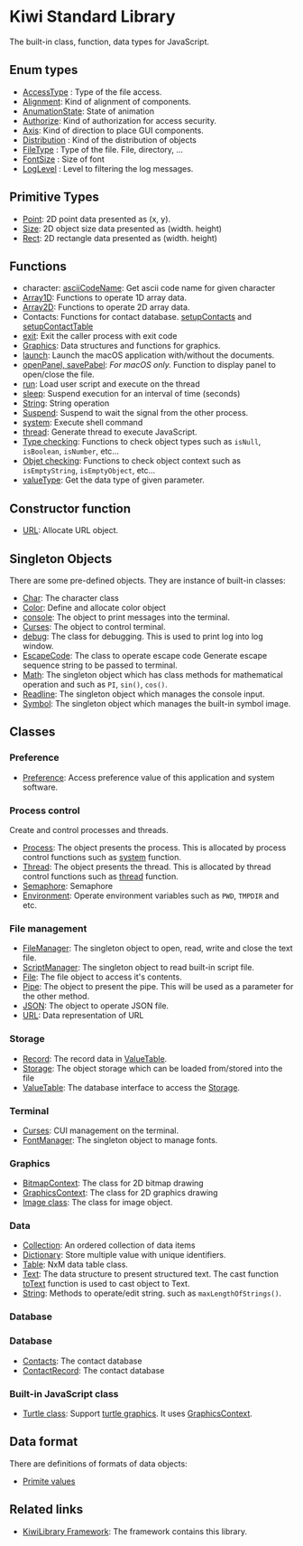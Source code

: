 # Kiwi Standard Library
The built-in class, function, data types for JavaScript.

## Enum types
* [AccessType](https://github.com/steelwheels/KiwiScript/blob/master/KiwiLibrary/Document/Enum/AccessType.md) : Type of the file access.
* [Alignment](https://github.com/steelwheels/KiwiScript/blob/master/KiwiLibrary/Document/Enum/Alignment.md): Kind of alignment of components.
* [AnumationState](https://github.com/steelwheels/KiwiScript/blob/master/KiwiLibrary/Document/Enum/AnimationState.md): State of animation
* [Authorize](https://github.com/steelwheels/KiwiScript/blob/master/KiwiLibrary/Document/Enum/Authorize.md): Kind of authorization for access security.
* [Axis](https://github.com/steelwheels/KiwiScript/blob/master/KiwiLibrary/Document/Enum/Axis.md): Kind of direction to place GUI components.
* [Distribution](https://github.com/steelwheels/KiwiScript/blob/master/KiwiLibrary/Document/Enum/Distribution.md) : Kind of the distribution of objects
* [FileType](https://github.com/steelwheels/KiwiScript/blob/master/KiwiLibrary/Document/Enum/FileType.md) : Type of the file. File, directory, ...
* [FontSize](https://github.com/steelwheels/KiwiScript/blob/master/KiwiLibrary/Document/Enum/FontSize.md) : Size of font
* [LogLevel](https://github.com/steelwheels/KiwiScript/blob/master/KiwiLibrary/Document/Enum/LogLevel.md) : Level to filtering the log messages.

## Primitive Types
* [Point](https://github.com/steelwheels/KiwiScript/blob/master/KiwiLibrary/Document/Primitive/Point.md): 2D point data presented as (x, y).
* [Size](https://github.com/steelwheels/KiwiScript/blob/master/KiwiLibrary/Document/Primitive/Size.md): 2D object size data presented as (width. height)
* [Rect](https://github.com/steelwheels/KiwiScript/blob/master/KiwiLibrary/Document/Primitive/Rect.md): 2D rectangle data presented as (width. height)

## Functions
* character: [asciiCodeName](https://github.com/steelwheels/KiwiScript/blob/master/KiwiLibrary/Document/Function/AsciiCodeName.md): Get ascii code name for given character
* [Array1D](https://github.com/steelwheels/KiwiScript/blob/master/KiwiLibrary/Document/Function/Array1D.md): Functions  to operate 1D array data.
* [Array2D](https://github.com/steelwheels/KiwiScript/blob/master/KiwiLibrary/Document/Function/Array2D.md): Functions  to operate 2D array data.
* Contacts: Functions for contact database.   [setupContacts](https://github.com/steelwheels/KiwiScript/blob/master/KiwiLibrary/Document/Function/SetupContacts.md)  and [setupContactTable](https://github.com/steelwheels/KiwiScript/blob/master/KiwiLibrary/Document/Function/SetupContactTable.md)
* [exit](https://github.com/steelwheels/KiwiScript/blob/master/KiwiLibrary/Document/Function/Exit.md): Exit the caller process with exit code
* [Graphics](https://github.com/steelwheels/KiwiScript/blob/master/KiwiLibrary/Document/Function/Graphics.md): Data structures and functions for graphics.
* [launch](https://github.com/steelwheels/KiwiScript/blob/master/KiwiLibrary/Document/Function/Run.md): Launch the macOS application with/without the documents.
* [openPanel, savePabel](https://github.com/steelwheels/KiwiScript/blob/master/KiwiLibrary/Document/Function/Panel.md): *For macOS only.* Function to display panel to open/close the file.
* [run](https://github.com/steelwheels/KiwiScript/blob/master/KiwiLibrary/Document/Function/Run.md): Load user script and execute on the thread
* [sleep](https://github.com/steelwheels/KiwiScript/blob/master/KiwiLibrary/Document/Function/Sleep.md): Suspend execution for an interval of time (seconds)
* [String](https://github.com/steelwheels/KiwiScript/blob/master/KiwiLibrary/Document/Function/String.md): String operation
* [Suspend](https://github.com/steelwheels/KiwiScript/blob/master/KiwiLibrary/Document/Function/Suspend.md): Suspend to wait the signal from the other process.
* [system](https://github.com/steelwheels/KiwiScript/blob/master/KiwiLibrary/Document/Function/System.md): Execute shell command
* [thread](https://github.com/steelwheels/KiwiScript/blob/master/KiwiLibrary/Document/Function/Thread.md): Generate thread to execute JavaScript.
* [Type checking](https://github.com/steelwheels/KiwiScript/blob/master/KiwiLibrary/Document/Function/TypeChecks.md): Functions to check object types such as `isNull`, `isBoolean`, `isNumber`, etc...
* [Objet checking](https://github.com/steelwheels/KiwiScript/blob/master/KiwiLibrary/Document/Function/ObjectChecks.md): Functions to check object context such as `isEmptyString`, `isEmptyObject`, etc...
* [valueType](https://github.com/steelwheels/KiwiScript/blob/master/KiwiLibrary/Document/Function/TypeGetter.md): Get the data type of given parameter.

## Constructor function
* [URL](https://github.com/steelwheels/KiwiScript/blob/master/KiwiLibrary/Document/Class/URL.md): Allocate URL object.

## Singleton Objects
There are some pre-defined objects. They are instance of built-in classes:
* [Char](https://github.com/steelwheels/KiwiScript/blob/master/KiwiLibrary/Document/Class/Char.md): The character class
* [Color](https://github.com/steelwheels/KiwiScript/blob/master/KiwiLibrary/Document/Enum/Color.md): Define and allocate color object
* [console](https://github.com/steelwheels/KiwiScript/blob/master/KiwiLibrary/Document/Class/Console.md): The object to print messages into the terminal.
* [Curses](https://github.com/steelwheels/KiwiScript/blob/master/KiwiLibrary/Document/Class/Curses.md): The object to control terminal.
* [debug](https://github.com/steelwheels/KiwiScript/blob/master/KiwiLibrary/Document/Class/Debug.md): The class for debugging. This is used to print log into log window.
* [EscapeCode](https://github.com/steelwheels/KiwiScript/blob/master/KiwiLibrary/Document/Class/EscapeCode.md): The class to operate escape code
Generate escape sequence string to be passed to terminal.
* [Math](https://github.com/steelwheels/KiwiScript/blob/master/KiwiLibrary/Document/Class/Math.md): The singleton object which has class methods for mathematical operation and such as `PI`, `sin()`, `cos()`.
* [Readline](https://github.com/steelwheels/KiwiScript/blob/master/KiwiLibrary/Document/Class/Readline.md): The singleton object which manages the console input.
* [Symbol](https://github.com/steelwheels/KiwiScript/blob/master/KiwiLibrary/Document/Class/Symbol.md): The singleton object which manages the built-in symbol image.

## Classes
### Preference
* [Preference](https://github.com/steelwheels/KiwiScript/blob/master/KiwiLibrary/Document/Class/Preference.md): Access preference value of this application and system software.

### Process control
Create and control processes and threads.
* [Process](https://github.com/steelwheels/KiwiScript/blob/master/KiwiLibrary/Document/Class/Process.md): The object presents the process. This is allocated by process control functions such as [system](https://github.com/steelwheels/KiwiScript/blob/master/KiwiLibrary/Document/Function/System.md) function.
* [Thread](https://github.com/steelwheels/KiwiScript/blob/master/KiwiLibrary/Document/Class/Thread.md): The object presents the thread. This is allocated by thread control functions such as [thread](https://github.com/steelwheels/KiwiScript/blob/master/KiwiLibrary/Document/Function/Thread.md) function.
* [Semaphore](https://github.com/steelwheels/KiwiScript/blob/master/KiwiLibrary/Document/Class/Semaphore.md): Semaphore
* [Environment](https://github.com/steelwheels/KiwiScript/blob/master/KiwiLibrary/Document/Class/Environment.md): Operate environment variables such as `PWD`, `TMPDIR` and etc.

### File management
* [FileManager](https://github.com/steelwheels/KiwiScript/blob/master/KiwiLibrary/Document/Class/FileManager.md): The singleton object to open, read, write and close the text file.
* [ScriptManager](https://github.com/steelwheels/KiwiScript/blob/master/KiwiLibrary/Document/Class/ScriptManager.md): The singleton object to read built-in script file.
* [File](https://github.com/steelwheels/KiwiScript/blob/master/KiwiLibrary/Document/Class/File.md): The file object to access it's contents.
* [Pipe](https://github.com/steelwheels/KiwiScript/blob/master/KiwiLibrary/Document/Class/Pipe.md): The object to present the pipe. This will be used as a parameter for the other method.
* [JSON](https://github.com/steelwheels/KiwiScript/blob/master/KiwiLibrary/Document/Class/JSON.md): The object to operate JSON file.
* [URL](https://github.com/steelwheels/KiwiScript/blob/master/KiwiLibrary/Document/Class/URL.md): Data representation of URL

### Storage
* [Record](https://github.com/steelwheels/KiwiScript/blob/master/KiwiLibrary/Document/Class/Record.md): The record data in [ValueTable](https://github.com/steelwheels/KiwiScript/blob/master/KiwiLibrary/Document/Class/ValueTable.md).
* [Storage](https://github.com/steelwheels/KiwiScript/blob/master/KiwiLibrary/Document/Class/Storage.md): The object storage which can be loaded from/stored into the file
* [ValueTable](https://github.com/steelwheels/KiwiScript/blob/master/KiwiLibrary/Document/Class/ValueTable.md): The database interface to access the [Storage](https://github.com/steelwheels/KiwiScript/blob/master/KiwiLibrary/Document/Class/Storage.md).

### Terminal
* [Curses](https://github.com/steelwheels/KiwiScript/blob/master/KiwiLibrary/Document/Class/Curses.md): CUI management on the terminal.
* [FontManager](https://github.com/steelwheels/KiwiScript/blob/master/KiwiLibrary/Document/Class/FontManager.md): The singleton object to manage fonts.

### Graphics
* [BitmapContext](https://github.com/steelwheels/KiwiScript/blob/master/KiwiLibrary/Document/Class/BitmapContext.md): The class for 2D bitmap drawing
* [GraphicsContext](https://github.com/steelwheels/KiwiScript/blob/master/KiwiLibrary/Document/Class/GraphicsContext.md): The class for 2D graphics drawing
* [Image class](https://github.com/steelwheels/KiwiScript/blob/master/KiwiLibrary/Document/Class/Image.md): The class for image object.

### Data
* [Collection](https://github.com/steelwheels/KiwiScript/blob/master/KiwiLibrary/Document/Class/Collection.md): An ordered collection of data items
* [Dictionary](https://github.com/steelwheels/KiwiScript/blob/master/KiwiLibrary/Document/Class/Dictionary.md): Store multiple value with unique identifiers.
* [Table](https://github.com/steelwheels/KiwiScript/blob/master/KiwiLibrary/Document/Class/Table.md): NxM data table class.
* [Text](https://github.com/steelwheels/KiwiScript/blob/master/KiwiLibrary/Document/Class/Text.md): The data structure to present structured text. The cast function [toText](https://github.com/steelwheels/KiwiScript/blob/master/KiwiLibrary/Document/Function/TypeCast.md) function is used to cast object to Text.
* [String](https://github.com/steelwheels/KiwiScript/blob/master/KiwiLibrary/Document/Class/String.md): Methods to operate/edit string. such as `maxLengthOfStrings()`.

### Database

### Database
* [Contacts](https://github.com/steelwheels/KiwiScript/blob/master/KiwiLibrary/Document/Class/Contacts.md): The contact database
* [ContactRecord](https://github.com/steelwheels/KiwiScript/blob/master/KiwiLibrary/Document/Class/ContactRecord.md): The contact database

### Built-in JavaScript class
* [Turtle class](https://github.com/steelwheels/KiwiScript/blob/master/KiwiLibrary/Document/BuiltIn/Turtle.md): Support [turtle graphics](https://en.wikipedia.org/wiki/Turtle_graphics). It uses [GraphicsContext](https://github.com/steelwheels/KiwiCompnents/blob/master/Document/Components/Graphics2D.md).

## Data format
There are definitions of formats of data objects:
* [Primite values](https://github.com/steelwheels/KiwiScript/blob/master/KiwiLibrary/Document/Format/primitive-values.md)

## Related links
* [KiwiLibrary Framework](https://github.com/steelwheels/KiwiScript/blob/master/KiwiLibrary/README.md): The framework contains this library.
